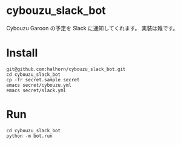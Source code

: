 # cybouzu_slack_bot
Cybouzu Garoon の予定を Slack に通知してくれます。
実装は雑です。


# Install
```
git@github.com:halhorn/cybouzu_slack_bot.git
cd cybouzu_slack_bot
cp -fr secret.sample secret
emacs secret/cybouzu.yml
emacs secret/slack.yml
```

# Run
```
cd cybouzu_slack_bot
python -m bot.run
```
